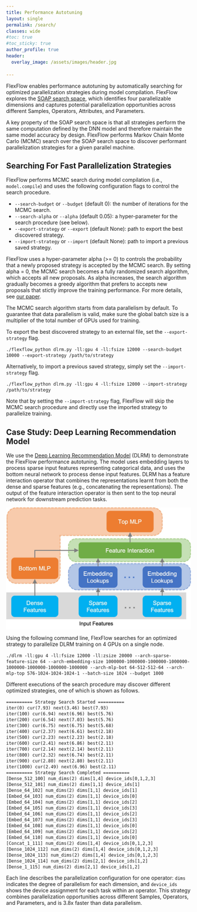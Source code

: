 ```yaml
---
title: Performance Autotuning
layout: single
permalink: /search/
classes: wide
#toc: true
#toc_sticky: true
author_profile: true
header:
  overlay_image: /assets/images/header.jpg 

---
```


FlexFlow enables performance autotuning by automatically searching for optimized parallelization strategies during model compilation. FlexFlow explores the [SOAP search space](https://cs.stanford.edu/~zhihao/papers/sysml19a.pdf), which identifies four parallelizable dimensions and captures potential parallelization opportunities across different Samples, Operators, Attributes, and Parameters. 

A key property of the SOAP search space is that all strategies perform the same computation defined by the DNN model and therefore maintain the same model accuracy by design. 
FlexFlow performs Markov Chain Monte Carlo (MCMC) search over the SOAP search space to discover performant parallelization strategies for a given parallel machine.

## Searching For Fast Parallelization Strategies

FlexFlow performs MCMC search during model compilation (i.e., `model.compile`) and uses the following configuration flags to control the search procedure.
* `--search-budget` or `--budget` (default 0): the number of iterations for the MCMC search.
* `--search-alpha` or `--alpha` (default 0.05): a hyper-parameter for the search procedure (see below).
* `--export-strategy` or `--export` (default None): path to export the best discovered strategy.
* `--import-strategy` or `--import` (default None): path to import a previous saved strategy.

FlexFlow uses a hyper-parameter alpha (>= 0) to controls the probability that a newly proposed strategy is accepted by the MCMC search. By setting alpha = 0, the MCMC search becomes a fully randomized search algorithm, which accepts all new proposals. As alpha increases, the search algorithm gradually becomes a greedy algorithm that prefers to accepts new proposals that stictly improve the training performance. For more details, see [our paper](https://cs.stanford.edu/~zhihao/papers/sysml19a.pdf).

The MCMC search algorithm starts from data parallelism by default. To guarantee that data parallelism is valid, make sure the global batch size is a multiplier of the total number of GPUs used for training.

To export the best discovered strategy to an external file, set the `--export-strategy` flag.
```
./flexflow_python dlrm.py -ll:gpu 4 -ll:fsize 12000 --search-budget 10000 --export-strategy /path/to/strategy
```

Alternatively, to import a previous saved strategy, simply set the `--import-strategy` flag.
```
./flexflow_python dlrm.py -ll:gpu 4 -ll:fsize 12000 --import-strategy /path/to/strategy
```
Note that by setting the `--import-strategy` flag, FlexFlow will skip the MCMC search procedure and directly use the imported strategy to parallelize training.

## Case Study: Deep Learning Recommendation Model

We use the [Deep Learning Recommendation Model](https://github.com/facebookresearch/dlrm) (DLRM) to demonstrate the FlexFlow performance autotuning.
The model uses embedding layers to process sparse input features representing
categorical data, and uses the bottom neural network to process dense input features. DLRM has a
feature interaction operator that combines the representations learnt from both the dense and sparse
features (e.g., concatenating the representations). The output of the feature interaction operator is
then sent to the top neural network for downstream prediction tasks.

<p align="center">
<img align="center" src="/assets/images/dlrm_overview.jpg" width="600px" />
</p>

Using the following command line, FlexFlow searches for an optimized strategy to parallelize DLRM training on 4 GPUs on a single node.
```
./dlrm -ll:gpu 4 -ll:fsize 12000 -ll:zsize 20000 --arch-sparse-feature-size 64 --arch-embedding-size 1000000-1000000-1000000-1000000-1000000-1000000-1000000-1000000 --arch-mlp-bot 64-512-512-64 --arch-mlp-top 576-1024-1024-1024-1 --batch-size 1024 --budget 1000
```

Different executions of the search procedure may discover different optimized strategies, one of which is shown as follows.
```
========== Strategy Search Started ==========
iter(0) cur(7.93) next(3.46) best(7.93)
iter(100) cur(6.94) next(6.96) best(5.76)
iter(200) cur(6.54) next(7.03) best(5.76)
iter(300) cur(6.75) next(6.75) best(5.68)
iter(400) cur(2.37) next(6.61) best(2.18)
iter(500) cur(2.23) next(2.23) best(2.18)
iter(600) cur(2.41) next(6.86) best(2.11)
iter(700) cur(2.14) next(2.14) best(2.11)
iter(800) cur(2.32) next(6.74) best(2.11)
iter(900) cur(2.80) next(2.80) best(2.11)
iter(1000) cur(2.49) next(6.96) best(2.11)
========== Strategy Search Completed ==========
[Dense_512_100] num_dims(2) dims[1,4] device_ids[0,1,2,3]
[Dense_512_101] num_dims(2) dims[1,1] device_ids[1]
[Dense_64_102] num_dims(2) dims[1,1] device_ids[1]
[Embed_64_103] num_dims(2) dims[1,1] device_ids[0]
[Embed_64_104] num_dims(2) dims[1,1] device_ids[2]
[Embed_64_105] num_dims(2) dims[1,1] device_ids[3]
[Embed_64_106] num_dims(2) dims[1,1] device_ids[2]
[Embed_64_107] num_dims(2) dims[1,1] device_ids[3]
[Embed_64_108] num_dims(2) dims[1,1] device_ids[0]
[Embed_64_109] num_dims(2) dims[1,1] device_ids[2]
[Embed_64_110] num_dims(2) dims[1,1] device_ids[0]
[Concat_1_111] num_dims(2) dims[1,4] device_ids[0,1,2,3]
[Dense_1024_112] num_dims(2) dims[1,4] device_ids[0,1,2,3]
[Dense_1024_113] num_dims(2) dims[1,4] device_ids[0,1,2,3]
[Dense_1024_114] num_dims(2) dims[2,1] device_ids[1,2]
[Dense_1_115] num_dims(2) dims[2,1] device_ids[1,2]
```
Each line describes the parallelization configuration for one operator: `dims` indicates the degree of parallelism for each dimension, and `device_ids` shows the device assignment for each task within an operator.
This strategy combines parallelization opportunities across different Samples, Operators, and Parameters, and is 3.8x faster than data parallelism.
